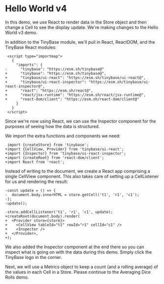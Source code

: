 # Hello World v4

In this demo, we use React to render data in the Store object and then change a
Cell to see the display update. We're making changes to the Hello World v3 demo.

[base]: # 'Hello World v3'

In addition to the TinyBase module, we'll pull in React, ReactDOM, and the
TinyBase React modules:

```diff-html
 <script type="importmap">
   {
     "imports": {
-      "tinybase": "https://esm.sh/tinybase@"
+      "tinybase": "https://esm.sh/tinybase@",
+      "tinybase/ui-react": "https://esm.sh/tinybase/ui-react@",
+      "tinybase/ui-react-inspector": "https://esm.sh/tinybase/ui-react-inspector@",
+      "react": "https://esm.sh/react@",
+      "react/jsx-runtime": "https://esm.sh/react/jsx-runtime@",
+      "react-dom/client": "https://esm.sh/react-dom/client@"
     }
   }
 </script>
```

Since we're now using React, we can use the Inspector component for the purposes
of seeing how the data is structured.

We import the extra functions and components we need:

```diff-js
 import {createStore} from 'tinybase';
+import {CellView, Provider} from 'tinybase/ui-react';
+import {Inspector} from 'tinybase/ui-react-inspector';
+import {createRoot} from 'react-dom/client';
+import React from 'react';
```

Instead of writing to the document, we create a React app comprising a single
CellView component. This also takes care of setting up a CellListener for us and
rendering the result:

```diff-jsx
-const update = () => {
-  document.body.innerHTML = store.getCell('t1', 'r1', 'c1');
-};
-update();

-store.addCellListener('t1', 'r1', 'c1', update);
+createRoot(document.body).render(
+  <Provider store={store}>
+    <CellView tableId="t1" rowId="r1" cellId="c1" />
+    <Inspector />
+  </Provider>,
+);
```

We also added the Inspector component at the end there so you can inspect what
is going on with the data during this demo. Simply click the TinyBase logo in
the corner.

Next, we will use a Metrics object to keep a count (and a rolling average) of
the values in each Cell in a Store. Please continue to the Averaging Dice Rolls
demo.
